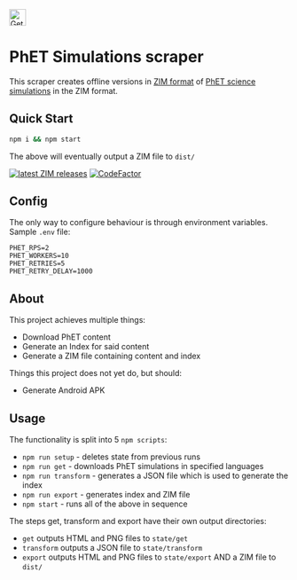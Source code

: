 <a href="https://play.google.com/store/apps/details?id=org.kiwix.kiwixcustomphet" target="_blank" align="left">
  <img src="https://play.google.com/intl/en/badges/images/badge_new.png" alt="Get it on Google Play" height="30" />
</a>

# PhET Simulations scraper

This scraper creates offline versions in [ZIM format](https://openzim.org) of [PhET science simulations](https://phet.colorado.edu) in the ZIM format.

## Quick Start

```bash
npm i && npm start
```

The above will eventually output a ZIM file to ```dist/```

[![latest ZIM releases](https://img.shields.io/badge/latest-ZIM-%23ff4365)](https://download.kiwix.org/zim/phet/)
[![CodeFactor](https://www.codefactor.io/repository/github/openzim/phet/badge)](https://www.codefactor.io/repository/github/openzim/phet)

## Config

The only way to configure behaviour is through environment variables. Sample `.env` file:
~~~
PHET_RPS=2
PHET_WORKERS=10
PHET_RETRIES=5
PHET_RETRY_DELAY=1000
~~~

## About

This project achieves multiple things:
* Download PhET content
* Generate an Index for said content
* Generate a ZIM file containing content and index

Things this project does not yet do, but should:
* Generate Android APK

## Usage

The functionality is split into 5 ```npm scripts```:
* ```npm run setup``` - deletes state from previous runs
* ```npm run get``` - downloads PhET simulations in specified languages
* ```npm run transform``` - generates a JSON file which is used to generate the index
* ```npm run export``` - generates index and ZIM file
* ```npm start``` - runs all of the above in sequence

The steps get, transform and export have their own output directories:
* ```get``` outputs HTML and PNG files to ```state/get```
* ```transform``` outputs a JSON file to ```state/transform```
* ```export``` outputs HTML and PNG files to ```state/export``` AND a ZIM file to ```dist/```
